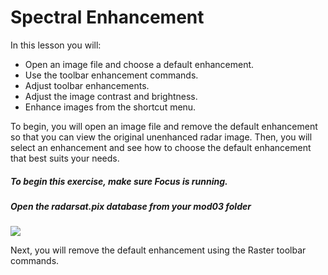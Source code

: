 # Spectral Enhancement

In this lesson you will:
- Open an image file and choose a default enhancement.
- Use the toolbar enhancement commands.
- Adjust toolbar enhancements.
- Adjust the image contrast and brightness.
- Enhance images from the shortcut menu.

To begin, you will open an image file and remove the default enhancement so that you can view the original unenhanced radar image. Then, you will select an enhancement and see how to choose the default enhancement that best suits your needs.

##### To begin this exercise, make sure Focus is running.

##### Open the radarsat.pix database from your mod03 folder

![](./img/m03-lesson1-01.png)

Next, you will remove the default enhancement using the Raster toolbar commands.

